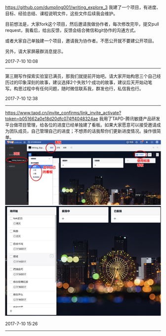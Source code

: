 https://github.com/dumpling001/writing_explore_3 我建了一个项目，有进度、目标、经验总结、课程说明文件，这些文件后续我会维护。

目前想法是，大家fork这个项目，然后邀请我做协作者，每次修改完毕，提交pull request，我看后，给出反馈，反馈会结合微信和git协作的沟通方式。

或者大家自己单独建一个项目，邀请我为协作者。不愿公开就不要建公开项目。

另外，请大家屏蔽群消息提示。

2017-7-10 10:08
***
第三期写作探索实验室已满员，那我们就提前开始吧。请大家开始构思三个自己经历过的印象深刻的故事，建议选择2个失败1个成功的故事，建议后天开始动笔写。构思过程中有任何问题，随时微信联系我，群发也行，私信我也行。

2017-7-10 12:38
***
https://www.tapd.cn/invite_confirms/link_invite_activate?token=b051662a0e18d20dfc074ff4048324ae 我用了TAPD-腾讯敏捷产品研发平台做项目管理，给各位的进度已经单独建了看板。如果大家愿意可以接受邀请成为团队成员，自己管理自己的进度；不想弄的话我帮你们更新进度情况。操作很简单。
![](./images/tapd_01.png)
![](./images/tapd_02.png)

2017-7-10 15:26
***

